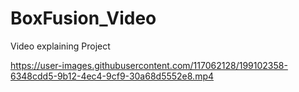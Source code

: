 # BoxFusion_Video
Video explaining Project

https://user-images.githubusercontent.com/117062128/199102358-6348cdd5-9b12-4ec4-9cf9-30a68d5552e8.mp4
